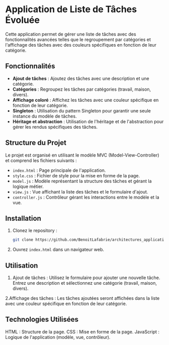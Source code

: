 # Application de Liste de Tâches Évoluée

Cette application permet de gérer une liste de tâches avec des fonctionnalités avancées telles que le regroupement par catégories et l'affichage des tâches avec des couleurs spécifiques en fonction de leur catégorie.

## Fonctionnalités

- **Ajout de tâches** : Ajoutez des tâches avec une description et une catégorie.
- **Catégories** : Regroupez les tâches par catégories (travail, maison, divers).
- **Affichage coloré** : Affichez les tâches avec une couleur spécifique en fonction de leur catégorie.
- **Singleton** : Utilisation du pattern Singleton pour garantir une seule instance du modèle de tâches.
- **Héritage et abstraction** : Utilisation de l'héritage et de l'abstraction pour gérer les rendus spécifiques des tâches.

## Structure du Projet

Le projet est organisé en utilisant le modèle MVC (Model-View-Controller) et comprend les fichiers suivants :

- `index.html` : Page principale de l'application.
- `style.css` : Fichier de style pour la mise en forme de la page.
- `model.js` : Modèle représentant la structure des tâches et gérant la logique métier.
- `view.js` : Vue affichant la liste des tâches et le formulaire d'ajout.
- `controller.js` : Contrôleur gérant les interactions entre le modèle et la vue.

## Installation

1. Clonez le repository :
   ```bash
   git clone https://github.com/BenoitLafabrie/architectures_applicatives_TP2.git
   ```
2. Ouvrez `index.html` dans un navigateur web.

## Utilisation

1. Ajout de tâches : Utilisez le formulaire pour ajouter une nouvelle tâche. Entrez une description et sélectionnez une catégorie (travail, maison, divers).

2.Affichage des tâches : Les tâches ajoutées seront affichées dans la liste avec une couleur spécifique en fonction de leur catégorie.

## Technologies Utilisées

HTML : Structure de la page.
CSS : Mise en forme de la page.
JavaScript : Logique de l'application (modèle, vue, contrôleur).
